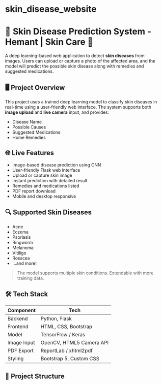 # skin_disease_website

# 🧬 Skin Disease Prediction System - Hemant | Skin Care 🌿

A deep learning-based web application to detect **skin diseases** from images. Users can upload or capture a photo of the affected area, and the model will predict the possible skin disease along with remedies and suggested medications.

## 🖥️ Project Overview

This project uses a trained deep learning model to classify skin diseases in real-time using a user-friendly web interface. The system supports both **image upload** and **live camera** input, and provides:

- Disease Name
- Possible Causes
- Suggested Medications
- Home Remedies

## 🌐 Live Features

- Image-based disease prediction using CNN
- User-friendly Flask web interface
- Upload or capture skin image
- Instant prediction with detailed result
- Remedies and medications listed
- PDF report download
- Mobile and desktop responsive

## 🔍 Supported Skin Diseases

- Acne
- Eczema
- Psoriasis
- Ringworm
- Melanoma
- Vitiligo
- Rosacea
- ...and more!

> The model supports multiple skin conditions. Extendable with more training data.

## 🛠️ Tech Stack

| Component     | Tech                       |
|---------------|----------------------------|
| Backend       | Python, Flask              |
| Frontend      | HTML, CSS, Bootstrap       |
| Model         | TensorFlow / Keras         |
| Image Input   | OpenCV, HTML5 Camera API   |
| PDF Export    | ReportLab / xhtml2pdf      |
| Styling       | Bootstrap 5, Custom CSS    |

## 📁 Project Structure

